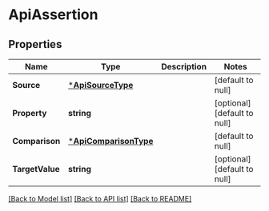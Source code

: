 # ApiAssertion

## Properties
Name | Type | Description | Notes
------------ | ------------- | ------------- | -------------
**Source** | [***ApiSourceType**](ApiSourceType.md) |  | [default to null]
**Property** | **string** |  | [optional] [default to null]
**Comparison** | [***ApiComparisonType**](ApiComparisonType.md) |  | [default to null]
**TargetValue** | **string** |  | [optional] [default to null]

[[Back to Model list]](../README.md#documentation-for-models) [[Back to API list]](../README.md#documentation-for-api-endpoints) [[Back to README]](../README.md)


